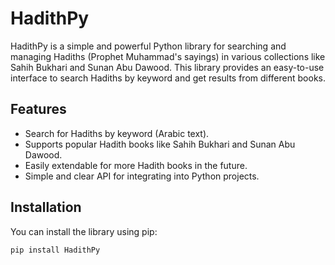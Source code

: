 # HadithPy

HadithPy is a simple and powerful Python library for searching and managing Hadiths (Prophet Muhammad's sayings) in various collections like Sahih Bukhari and Sunan Abu Dawood. This library provides an easy-to-use interface to search Hadiths by keyword and get results from different books.

## Features

- Search for Hadiths by keyword (Arabic text).
- Supports popular Hadith books like Sahih Bukhari and Sunan Abu Dawood.
- Easily extendable for more Hadith books in the future.
- Simple and clear API for integrating into Python projects.

## Installation

You can install the library using pip:

```bash
pip install HadithPy